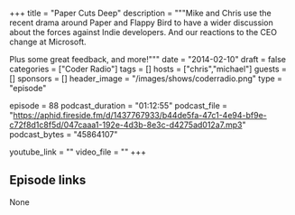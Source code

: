 +++
title = "Paper Cuts Deep"
description = """Mike and Chris use the recent drama around Paper and Flappy Bird to have a wider discussion about the forces against Indie developers. And our reactions to the CEO change at Microsoft.

Plus some great feedback, and more!"""
date = "2014-02-10"
draft = false
categories = ["Coder Radio"]
tags = []
hosts = ["chris","michael"]
guests = []
sponsors = []
header_image = "/images/shows/coderradio.png"
type = "episode"

episode = 88
podcast_duration = "01:12:55"
podcast_file = "https://aphid.fireside.fm/d/1437767933/b44de5fa-47c1-4e94-bf9e-c72f8d1c8f5d/047caaa1-192e-4d3b-8e3c-d4275ad012a7.mp3"
podcast_bytes = "45864107"

youtube_link = ""
video_file = ""
+++

## Episode links

None

